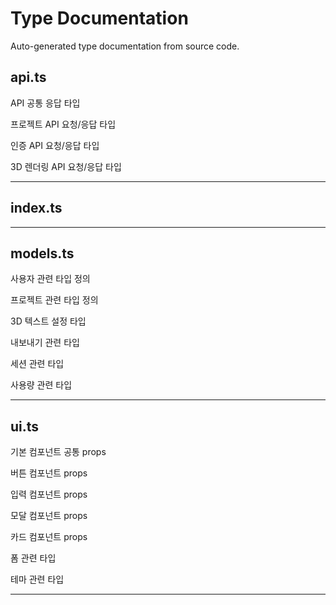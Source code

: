 # Type Documentation

Auto-generated type documentation from source code.

## api.ts

API 공통 응답 타입

프로젝트 API 요청/응답 타입

인증 API 요청/응답 타입

3D 렌더링 API 요청/응답 타입

---

## index.ts

---

## models.ts

사용자 관련 타입 정의

프로젝트 관련 타입 정의

3D 텍스트 설정 타입

내보내기 관련 타입

세션 관련 타입

사용량 관련 타입

---

## ui.ts

기본 컴포넌트 공통 props

버튼 컴포넌트 props

입력 컴포넌트 props

모달 컴포넌트 props

카드 컴포넌트 props

폼 관련 타입

테마 관련 타입

---

